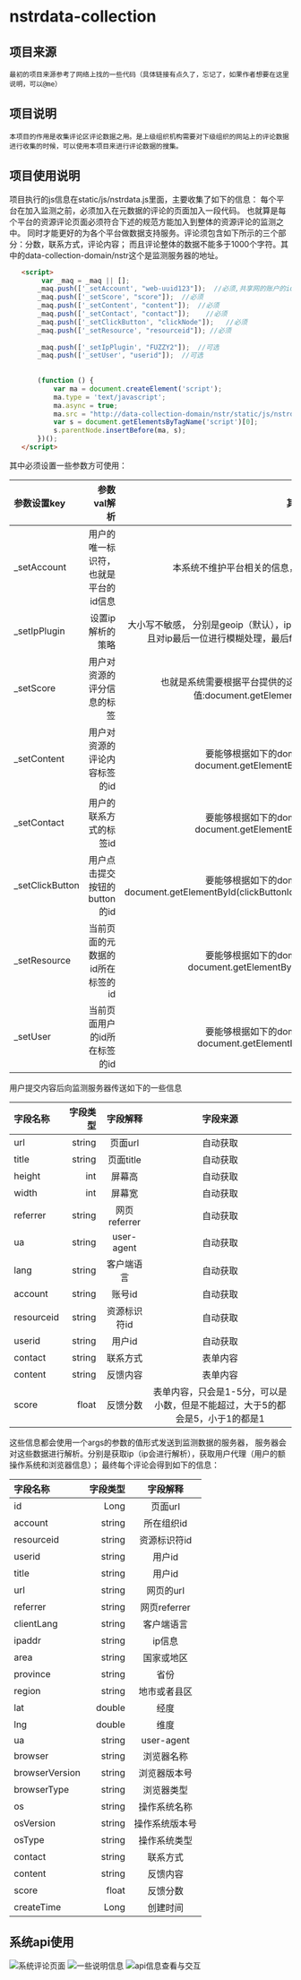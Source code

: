 nstrdata-collection
=======================

项目来源
-----------
  
    最初的项目来源参考了网络上找的一些代码（具体链接有点久了，忘记了，如果作者想要在这里说明，可以@me）


项目说明
-----------
    本项目的作用是收集评论区评论数据之用。是上级组织机构需要对下级组织的网站上的评论数据进行收集的时候，可以使用本项目来进行评论数据的搜集。
    
    
项目使用说明
--------------
项目执行的js信息在static/js/nstrdata.js里面，主要收集了如下的信息：
每个平台在加入监测之前，必须加入在元数据的评论的页面加入一段代码。
也就算是每个平台的资源评论页面必须符合下述的规范方能加入到整体的资源评论的监测之中。
同时才能更好的为各个平台做数据支持服务。评论须包含如下所示的三个部分：分数，联系方式，评论内容；
而且评论整体的数据不能多于1000个字符。其中的data-collection-domain/nstr这个是监测服务器的地址。
```html
   <script>
        var _maq = _maq || [];
       _maq.push(['_setAccount', "web-uuid123"]);  //必须,共享网的账户的id       
       _maq.push(['_setScore', "score"]);  //必须           
       _maq.push(['_setContent', "content"]);  //必须       
       _maq.push(['_setContact', "contact"]);    //必须     
       _maq.push(['_setClickButton', "clickNode"]);   //必须  
       _maq.push(['_setResource', "resourceid"]); //必须
         
       _maq.push(['_setIpPlugin', "FUZZY2"]);  //可选       
       _maq.push(['_setUser', "userid"]);  //可选    
   
   
       (function () {
           var ma = document.createElement('script');
           ma.type = 'text/javascript';
           ma.async = true;
           ma.src = "http://data-collection-domain/nstr/static/js/nstrdata.js";
           var s = document.getElementsByTagName('script')[0];
           s.parentNode.insertBefore(ma, s);
       })();
   </script>
```
其中必须设置一些参数方可使用：

| 参数设置key | 参数val解析 | 其他 |
| :------| ------: | :------: |
| _setAccount | 用户的唯一标识符，也就是平台的id信息 | 本系统不维护平台相关的信息，只做评论数据的监测与api服务 |
| _setIpPlugin | 设置ip解析的策略 |大小写不敏感， 分别是geoip（默认），ipipnet，no不启用解析，fuzzy不启用解析并且对ip最后一位进行模糊处理，最后fuzzy2表示不启用解析并且模糊后两位 |
| _setScore | 用户对资源的评分信息的标签 | 也就是系统需要根据平台提供的这个值，然后操作dom，获取信息的值:document.getElementById(scoreTagId).value; |
| _setContent | 用户对资源的评论内容标签的id | 要能够根据如下的dom操作得到评论的内容：document.getElementById(contentTagId).value; |
| _setContact | 用户的联系方式的标签id | 要能够根据如下的dom操作得到评论的内容：document.getElementById(contactTagId).value; |
| _setClickButton | 用户点击提交按钮的button的id | 要能够根据如下的dom操作进行数据的请求：document.getElementById(clickButtonId).addEventListener("click",clickHandler); |
| _setResource | 当前页面的元数据的id所在标签的id | 要能够根据如下的dom操作得到评论的内容：document.getElementById(resourceIdTagId).value;  |
| _setUser | 当前页面用户的id所在标签的id | 要能够根据如下的dom操作得到评论的内容：document.getElementById(userIdTagId).value;  |

用户提交内容后向监测服务器传送如下的一些信息

| 字段名称 | 字段类型 | 字段解释 | 字段来源 |
| :------| ------: | :------: |  :------: |
| url | string | 页面url |  自动获取 |
| title | string | 页面title | 自动获取 |
| height | int | 屏幕高 |    自动获取 |
| width | int | 屏幕宽 |     自动获取 |
| referrer | string | 网页referrer | 自动获取 |
| ua | string | user-agent |     自动获取 |
| lang | string | 客户端语言 | 自动获取 |
| account | string | 账号id |    自动获取 |
| resourceid | string | 资源标识符id | 自动获取 |
| userid | string | 用户id |     自动获取 |
| contact | string | 联系方式 |  表单内容 |
| content | string | 反馈内容 |  表单内容 |
| score | float | 反馈分数 |    表单内容，只会是1-5分，可以是小数，但是不能超过，大于5的都会是5，小于1的都是1 |

这些信息都会使用一个args的参数的值形式发送到监测数据的服务器，
服务器会对这些数据进行解析。分别是获取ip（ip会进行解析），获取用户代理（用户的额操作系统和浏览器信息）；
最终每个评论会得到如下的信息：

| 字段名称 | 字段类型 | 字段解释 |
| :------| ------: | :------: | 
| id | Long | 页面url |
| account | string | 所在组织id |
| resourceid | string | 资源标识符id |
| userid | string | 用户id |
| title | string | 用户id |
| url | string | 网页的url |
| referrer | string | 网页referrer |
| clientLang | string | 客户端语言 |
| ipaddr | string | ip信息 | 
| area | string | 国家或地区 | 
| province | string | 省份 | 
| region | string | 地市或者县区 | 
| lat | double | 经度 |
| lng | double | 维度 | 
| ua | string | user-agent | 
| browser | string | 浏览器名称|
| browserVersion | string | 浏览器版本号 |
| browserType | string | 浏览器类型 |
| os | string | 操作系统名称 |     
| osVersion | string | 操作系统版本号 |
| osType | string | 操作系统类型 |  
| contact | string | 联系方式 |
| content | string | 反馈内容 | 
| score | float | 反馈分数 |  
| createTime | Long | 创建时间 |  

    
    
系统api使用
---------
![系统评论页面](./screenshots/信息提交与嵌入diamante展示.png)
![一些说明信息](./screenshots/一些说明.png)
![api信息查看与交互](./screenshots/api信息查看.png)
